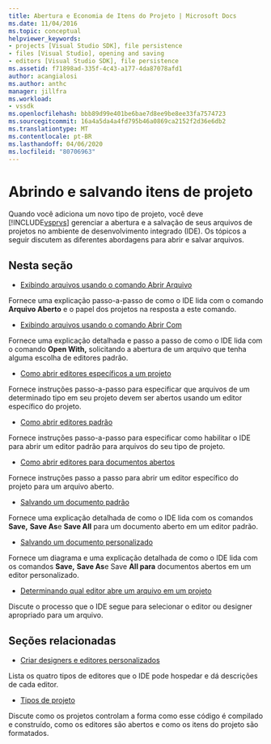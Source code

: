 ```yaml
---
title: Abertura e Economia de Itens do Projeto | Microsoft Docs
ms.date: 11/04/2016
ms.topic: conceptual
helpviewer_keywords:
- projects [Visual Studio SDK], file persistence
- files [Visual Studio], opening and saving
- editors [Visual Studio SDK], file persistence
ms.assetid: f71898ad-335f-4c43-a177-4da87078afd1
author: acangialosi
ms.author: anthc
manager: jillfra
ms.workload:
- vssdk
ms.openlocfilehash: bbb89d99e401be6bae7d8ee9be8ee33fa7574723
ms.sourcegitcommit: 16a4a5da4a4fd795b46a0869ca2152f2d36e6db2
ms.translationtype: MT
ms.contentlocale: pt-BR
ms.lasthandoff: 04/06/2020
ms.locfileid: "80706963"
---
```

# <a name="opening-and-saving-project-items"></a>Abrindo e salvando itens de projeto
Quando você adiciona um novo tipo de projeto, você deve [!INCLUDE[vsprvs](../../code-quality/includes/vsprvs_md.md)] gerenciar a abertura e a salvação de seus arquivos de projetos no ambiente de desenvolvimento integrado (IDE). Os tópicos a seguir discutem as diferentes abordagens para abrir e salvar arquivos.

## <a name="in-this-section"></a>Nesta seção
- [Exibindo arquivos usando o comando Abrir Arquivo](../../extensibility/internals/displaying-files-by-using-the-open-file-command.md)

 Fornece uma explicação passo-a-passo de como o IDE lida com o comando **Arquivo Aberto** e o papel dos projetos na resposta a este comando.

- [Exibindo arquivos usando o comando Abrir Com](../../extensibility/internals/displaying-files-by-using-the-open-with-command.md)

 Fornece uma explicação detalhada e passo a passo de como o IDE lida com o comando **Open With,** solicitando a abertura de um arquivo que tenha alguma escolha de editores padrão.

- [Como abrir editores específicos a um projeto](../../extensibility/how-to-open-project-specific-editors.md)

 Fornece instruções passo-a-passo para especificar que arquivos de um determinado tipo em seu projeto devem ser abertos usando um editor específico do projeto.

- [Como abrir editores padrão](../../extensibility/how-to-open-standard-editors.md)

 Fornece instruções passo-a-passo para especificar como habilitar o IDE para abrir um editor padrão para arquivos do seu tipo de projeto.

- [Como abrir editores para documentos abertos](../../extensibility/how-to-open-editors-for-open-documents.md)

 Fornece instruções passo a passo para abrir um editor específico do projeto para um arquivo aberto.

- [Salvando um documento padrão](../../extensibility/internals/saving-a-standard-document.md)

 Fornece uma explicação detalhada de como o IDE lida com os comandos **Save,** **Save As**e **Save All** para um documento aberto em um editor padrão.

- [Salvando um documento personalizado](../../extensibility/internals/saving-a-custom-document.md)

 Fornece um diagrama e uma explicação detalhada de como o IDE lida com os comandos **Save,** **Save As**e Save **All para** documentos abertos em um editor personalizado.

- [Determinando qual editor abre um arquivo em um projeto](../../extensibility/internals/determining-which-editor-opens-a-file-in-a-project.md)

 Discute o processo que o IDE segue para selecionar o editor ou designer apropriado para um arquivo.

## <a name="related-sections"></a>Seções relacionadas
- [Criar designers e editores personalizados](../../extensibility/creating-custom-editors-and-designers.md)

 Lista os quatro tipos de editores que o IDE pode hospedar e dá descrições de cada editor.

- [Tipos de projeto](../../extensibility/internals/project-types.md)

 Discute como os projetos controlam a forma como esse código é compilado e construído, como os editores são abertos e como os itens do projeto são formatados.
